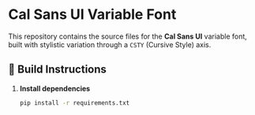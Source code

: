 # Cal Sans UI Variable Font

This repository contains the source files for the **Cal Sans UI** variable font, built with stylistic variation through a `CSTY` (Cursive Style) axis.

## 🧰 Build Instructions

1. **Install dependencies**
   ```bash
   pip install -r requirements.txt
